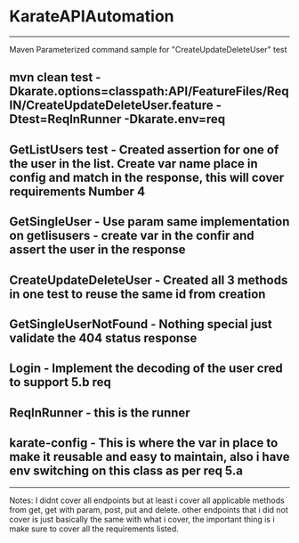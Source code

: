 # KarateAPIAutomation

--------------------------
Maven Parameterized command sample for "CreateUpdateDeleteUser" test

mvn clean test -Dkarate.options=classpath:API/FeatureFiles/ReqIN/CreateUpdateDeleteUser.feature -Dtest=ReqInRunner -Dkarate.env=req
--------------------------

GetListUsers test - Created assertion for one of the user in the list. Create var name place in config and match in the response, this will cover requirements Number 4 
----
GetSingleUser - Use param same implementation on getlisusers - create var in the confir and assert the user in the response
----
CreateUpdateDeleteUser - Created all 3 methods in one test to reuse the same id from creation
----
GetSingleUserNotFound - Nothing special just validate the 404 status response
----
Login - Implement the decoding of the user cred to support 5.b req
----
ReqInRunner - this is the runner
----
karate-config - This is where the var in place to make it reusable and easy to maintain, also i have env switching on this class as per req 5.a 
----



--------------------------
Notes:
I didnt cover all endpoints but at least i cover all applicable methods from get, get with param, post, put and delete.
other endpoints that i did not cover is just basically the same with what i cover, the important thing is  i make sure to  cover all the requirements listed.


